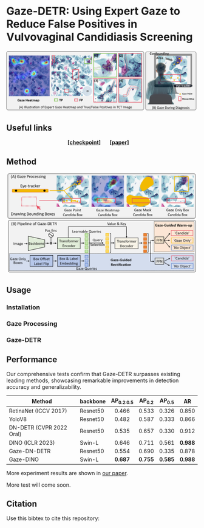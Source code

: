 # Gaze-DETR: Using Expert Gaze to Reduce False Positives in Vulvovaginal Candidiasis Screening

![Intro](./image/intro.png)
## Useful links

<div align="center">
    <a href= class="button"><b>[checkpoint]</b></a> &nbsp;&nbsp;&nbsp;&nbsp;
    <a href= class="button"><b>[paper]</b></a> &nbsp;&nbsp;&nbsp;&nbsp;
</div>

## Method
![Intro](./image/method.png)

## Usage

### Installation

### Gaze Processing

### Gaze-DETR

## Performance
Our comprehensive tests confirm that Gaze-DETR surpasses existing leading methods, showcasing remarkable improvements in detection accuracy and generalizability. 

| Method                  | backbone | AP<sub>0.2:0.5 | AP<sub>0.2 | AP<sub>0.5|     AR    |
|-------------------------|----------|:--------------------:|:----------------:|:----------------:|:---------:|
| RetinaNet (ICCV 2017)    | Resnet50 |         0.466        |       0.533      |       0.326      |   0.850   |
| YoloV8                  | Resnet50 |         0.482        |       0.587      |       0.333      |   0.866   |
| DN-DETR (CVPR 2022 Oral) | Resnet50 |         0.535        |       0.657      |       0.330      |   0.912   |
| DINO (ICLR 2023)         |  Swin-L  |         0.646        |       0.711      |       0.561      | **0.988** |
| Gaze-DN-DETR            | Resnet50 |         0.554        |       0.690      |       0.335      |   0.878   |
| Gaze-DINO               |  Swin-L  |       **0.687**      |     **0.755**    |     **0.585**    | **0.988** |

More experiment results are shown in [our paper]().

More test will come soon.

## Citation
Use this bibtex to cite this repository:
```

```

